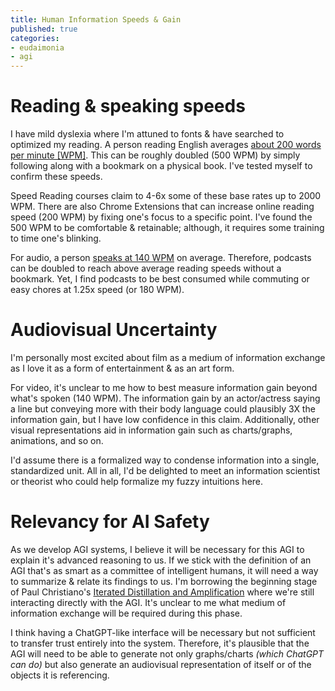 ```yaml
---
title: Human Information Speeds & Gain
published: true
categories:
- eudaimonia
- agi
---
```


# Reading & speaking speeds 
I have mild dyslexia where I'm attuned to fonts & have searched to optimized my reading. 
A person reading English averages [about 200 words per minute [WPM]](https://secure.execuread.com/facts/). 
This can be roughly doubled (500 WPM) by simply following along with a bookmark on a physical book. 
I've tested myself to confirm these speeds. 

Speed Reading courses claim to 4-6x some of these base rates up to 2000 WPM.
There are also Chrome Extensions that can increase online reading speed (200 WPM)
by fixing one's focus to a specific point. 
I've found the 500 WPM to be comfortable & retainable; although, it requires some training to time one's blinking.

For audio, a person [speaks at 140 WPM](https://tfcs.baruch.cuny.edu/speaking-rate/) on average. 
Therefore, podcasts can be doubled to reach above average reading speeds without a bookmark.
Yet, I find podcasts to be best consumed while commuting or easy chores at 1.25x speed (or 180 WPM).

# Audiovisual Uncertainty
I'm personally most excited about film as a medium of information exchange as I love it as a form of entertainment & as an art form.

For video, it's unclear to me how to best measure information gain beyond what's spoken (140 WPM). 
The information gain by an actor/actress saying a line but conveying more with their body language 
could plausibly 3X the information gain, but I have low confidence in this claim.
Additionally, other visual representations aid in information gain such as charts/graphs, animations, and so on.

I'd assume there is a formalized way to condense information into a single, standardized unit. 
All in all, I'd be delighted to meet an information scientist or theorist who could help formalize my fuzzy intuitions here.

# Relevancy for AI Safety 
As we develop AGI systems, I believe it will be necessary for this AGI to explain it's advanced reasoning to us.
If we stick with the definition of an AGI that's as smart as a committee of intelligent humans, it will need a way to summarize & relate its findings to us.
I'm borrowing the beginning stage of Paul Christiano's [Iterated Distillation and Amplification](https://www.lesswrong.com/posts/HqLxuZ4LhaFhmAHWk/iterated-distillation-and-amplification-1)
where we're still interacting directly with the AGI. 
It's unclear to me what medium of information exchange will be required during this phase. 

I think having a ChatGPT-like interface will be necessary but not sufficient to transfer trust entirely into the system. 
Therefore, it's plausible that the AGI will need to be able to generate not only graphs/charts _(which ChatGPT can do)_
but also generate an audiovisual representation of itself or of the objects it is referencing.